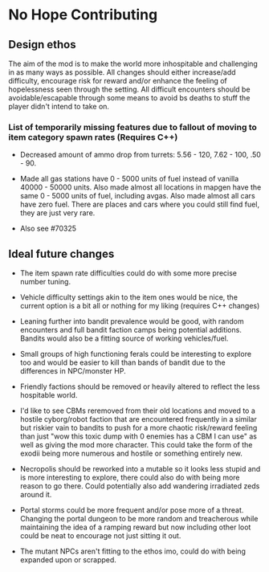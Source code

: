 # No Hope Contributing

## Design ethos

The aim of the mod is to make the world more inhospitable and challenging in as many ways as possible. All changes should either increase/add difficulty, encourage risk for reward and/or enhance the feeling of hopelessness seen through the setting.
All difficult encounters should be avoidable/escapable through some means to avoid bs deaths to stuff the player didn't intend to take on.

### List of temporarily missing features due to fallout of moving to item category spawn rates (Requires C++)

- Decreased amount of ammo drop from turrets: 5.56 - 120, 7.62 - 100, .50 - 90.

- Made all gas stations have 0 - 5000 units of fuel instead of vanilla 40000 - 50000 units. Also made almost all locations in mapgen have the same 0 - 5000 units of fuel, including avgas. Also made almost all cars have zero fuel. There are places and cars where you could still find fuel, they are just very rare.

- Also see #70325

## Ideal future changes

- The item spawn rate difficulties could do with some more precise number tuning.

- Vehicle difficulty settings akin to the item ones would be nice, the current option is a bit all or nothing for my liking (requires C++ changes)

- Leaning further into bandit prevalence would be good, with random encounters and full bandit faction camps being potential additions. Bandits would also be a fitting source of working vehicles/fuel.

- Small groups of high functioning ferals could be interesting to explore too and would be easier to kill than bands of bandit due to the differences in NPC/monster HP.

- Friendly factions should be removed or heavily altered to reflect the less hospitable world.

- I'd like to see CBMs reremoved from their old locations and moved to a hostile cyborg/robot faction that are encountered frequently in a similar but riskier vain to bandits to push for a more chaotic risk/reward feeling than just "wow this toxic dump with 0 enemies has a CBM I can use" as well as giving the mod more character. This could take the form of the exodii being more numerous and hostile or something entirely new.

- Necropolis should be reworked into a mutable so it looks less stupid and is more interesting to explore, there could also do with being more reason to go there. Could potentially also add wandering irradiated zeds around it.

- Portal storms could be more frequent and/or pose more of a threat. Changing the portal dungeon to be more random and treacherous while maintaining the idea of a ramping reward but now including other loot could be neat to encourage not just sitting it out.

- The mutant NPCs aren't fitting to the ethos imo, could do with being expanded upon or scrapped.